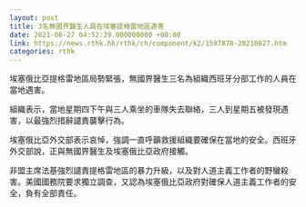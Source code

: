 ```yaml
---
layout: post
title: 3名無國界醫生人員在埃塞提格雷地區遇害
date: 2021-06-27 04:52:29.000000000 +08:00
link: https://news.rthk.hk/rthk/ch/component/k2/1597870-20210627.htm
categories: rthk
---
```


埃塞俄比亞提格雷地區局勢緊張，無國界醫生三名為組織西班牙分部工作的人員在當地遇害。

組織表示，當地星期四下午與三人乘坐的車隊失去聯絡，三人到星期五被發現遇害，以最強烈措辭譴責襲擊行為。

埃塞俄比亞外交部表示哀悼，強調一直呼籲救援組織要確保在當地的安全。西班牙外交部說，正與無國界醫生及埃塞俄比亞政府接觸。

非盟主席法基強烈譴責提格雷地區的暴力升級，以及對人道主義工作者的野蠻殺害。美國國務院要求獨立調查，又認為埃塞俄比亞政府對確保人道主義工作者的安全，負有全部責任。
